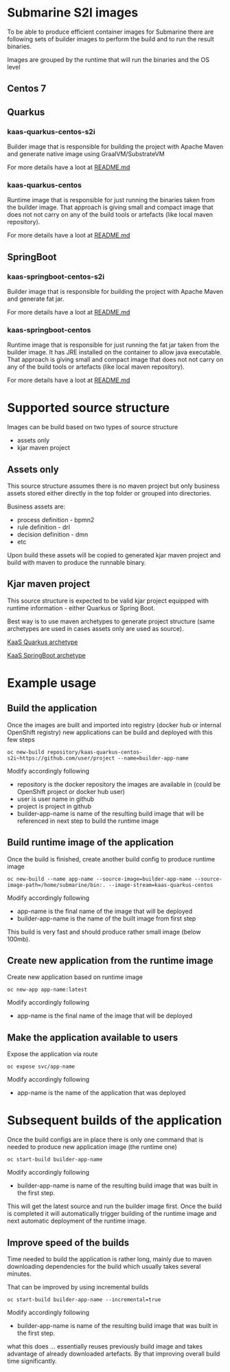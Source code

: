 # Submarine S2I images

To be able to produce efficient container images for Submarine there are following sets
of builder images to perform the build and to run the result binaries.

Images are grouped by the runtime that will run the binaries and the OS level

## Centos 7

## Quarkus

### kaas-quarkus-centos-s2i

Builder image that is responsible for building the project
with Apache Maven and generate native image using GraalVM/SubstrateVM

For more details have a loot at [README.md](kaas-quarkus-centos-s2i/README.md)

### kaas-quarkus-centos

Runtime image that is responsible for just running the binaries taken from the
builder image. That approach is giving small and compact image that does not
not carry on any of the build tools or artefacts (like local maven repository).

For more details have a loot at [README.md](kaas-quarkus-centos/README.md)

## SpringBoot

### kaas-springboot-centos-s2i

Builder image that is responsible for building the project
with Apache Maven and generate fat jar.

For more details have a loot at [README.md](kaas-springboot-centos-s2i/README.md)

### kaas-springboot-centos

Runtime image that is responsible for just running the fat jar taken from the
builder image. It has JRE installed on the container to allow java executable.
That approach is giving small and compact image that does not
not carry on any of the build tools or artefacts (like local maven repository).

For more details have a loot at [README.md](kaas-springboot-centos/README.md)

# Supported source structure

Images can be build based on two types of source structure

- assets only
- kjar maven project

## Assets only

This source structure assumes there is no maven project
but only business assets stored either directly in the top folder or grouped into directories.

Business assets are:

- process definition - bpmn2
- rule definition - drl
- decision definition - dmn
- etc

Upon build these assets will be copied to generated kjar maven project and build with maven to produce the runnable binary.

## Kjar maven project

This source structure is expected to be valid kjar project equipped with runtime information - either Quarkus or Spring Boot.

Best way is to use maven archetypes to generate project structure (same archetypes are used in cases assets only are used as source).

[KaaS Quarkus archetype](https://github.com/kiegroup/submarine-runtimes/tree/master/archetypes/kaas-quarkus-archetype)

[KaaS SpringBoot archetype](https://github.com/kiegroup/submarine-runtimes/tree/master/archetypes/kaas-springboot-archetype)

# Example usage

## Build the application

Once the images are built and imported into registry (docker hub or internal OpenShift registry)
new applications can be build and deployed with this few steps

`oc new-build repository/kaas-quarkus-centos-s2i~https://github.com/user/project --name=builder-app-name`

Modify accordingly following
- repository is the docker repository the images are available in (could be OpenShift project or docker hub user)
- user is user name in github
- project is project in github
- builder-app-name is name of the resulting build image that will be referenced in next step to build the runtime image

## Build runtime image of the application

Once the build is finished, create another build config to produce runtime image

`oc new-build --name app-name --source-image=builder-app-name --source-image-path=/home/submarine/bin:. --image-stream=kaas-quarkus-centos`

Modify accordingly following
- app-name is the final name of the image that will be deployed
- builder-app-name is the name of the built image from first step

This build is very fast and should produce rather small image (below 100mb).

## Create new application from the runtime image

Create new application based on runtime image

`oc new-app app-name:latest`

Modify accordingly following
- app-name is the final name of the image that will be deployed

## Make the application available to users

Expose the application via route

`oc expose svc/app-name`

Modify accordingly following
- app-name is the name of the application that was deployed

# Subsequent builds of the application

Once the build configs are in place there is only one command that is needed to produce
new application image (the runtime one)

`oc start-build builder-app-name`

Modify accordingly following
- builder-app-name is name of the resulting build image that was built in the first step.

This will get the latest source and run the builder image first. Once the build
is completed it will automatically trigger building of the runtime image and next
automatic deployment of the runtime image.

## Improve speed of the builds

Time needed to build the application is rather long, mainly due to
maven downloading dependencies for the build which usually takes several minutes.

That can be improved by using incremental builds

`oc start-build builder-app-name --incremental=true`

Modify accordingly following
- builder-app-name is name of the resulting build image that was built in the first step.

what this does ... essentially reuses previously build image and takes advantage of
already downloaded artefacts. By that improving overall build time significantly.
